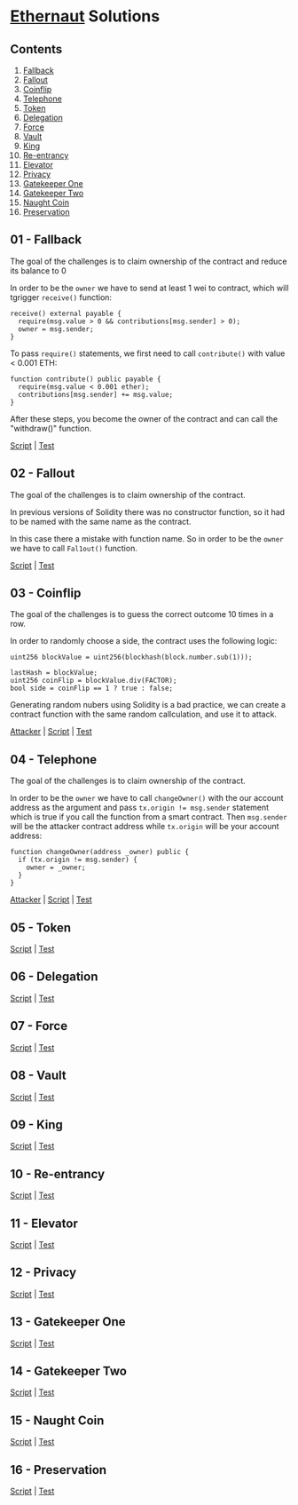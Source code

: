# [Ethernaut](https://ethernaut.openzeppelin.com/) Solutions

## Contents

1.  [Fallback](#01---fallback)
2.  [Fallout](#02---fallout)
3.  [Coinflip](#03---coinflip)
4.  [Telephone](#04---telephone)
5.  [Token](#05---token)
6.  [Delegation](#06---delegation)
7.  [Force](#07---force)
8.  [Vault](#08---vault)
9.  [King](#09---king)
10. [Re-entrancy](#10---re-entrancy)
11. [Elevator](#11---elevator)
12. [Privacy](#12---privacy)
13. [Gatekeeper One](#13---gatekeeper-one)
14. [Gatekeeper Two](#14---gatekeepertwo)
15. [Naught Coin](#15---naught-coin)
16. [Preservation](#16---preservation)

## 01 - Fallback

The goal of the challenges is to claim ownership of the contract and reduce its balance to 0  

In order to be the `owner` we have to send at least 1 wei to contract, which will tgrigger `receive()` function:

```solidity
receive() external payable {
  require(msg.value > 0 && contributions[msg.sender] > 0);
  owner = msg.sender;
}
```

To pass `require()` statements, we first need to call `contribute()` with value < 0.001 ETH:

```solidity
function contribute() public payable {
  require(msg.value < 0.001 ether);
  contributions[msg.sender] += msg.value;
}
```

After these steps, you become the owner of the contract and can call the "withdraw()" function.

[Script](./scripts/01-Fallback.ts) | [Test](./test/01-Fallback.spec.ts)

## 02 - Fallout

The goal of the challenges is to claim ownership of the contract.

In previous versions of Solidity there was no constructor function, so it had to be named with the same name as the contract.

In this case there a mistake with function name. So in order to be the `owner` we have to call `Fal1out()` function.

[Script](./scripts/02-Fallout.ts) | [Test](./test/02-Fallout.spec.ts)

## 03 - Coinflip

The goal of the challenges is to guess the correct outcome 10 times in a row.

In order to randomly choose a side, the contract uses the following logic:

```solidity
uint256 blockValue = uint256(blockhash(block.number.sub(1)));

lastHash = blockValue;
uint256 coinFlip = blockValue.div(FACTOR);
bool side = coinFlip == 1 ? true : false;
```

Generating random nubers using Solidity is a bad practice, we can create a contract function with the same random callculation, and use it to attack.

[Attacker](./contracts/attackers/CoinFlipAttacker.sol) | [Script](./scripts/03-CoinFlip.ts) | [Test](./test/03-CoinFlip.spec.ts)

## 04 - Telephone

The goal of the challenges is to claim ownership of the contract.

In order to be the `owner` we have to call `changeOwner()` with the our account address as the argument and pass `tx.origin != msg.sender` statement which is true if you call the function from a smart contract. Then `msg.sender` will be the attacker contract address while `tx.origin` will be your account address:

```solidity
function changeOwner(address _owner) public {
  if (tx.origin != msg.sender) {
    owner = _owner;
  }
}
```

[Attacker](./contracts/attackers/TelephoneAttacker.sol) | [Script](./scripts/04-Telephone.ts) | [Test](./test/04-Telephone.spec.ts)

## 05 - Token

[Script](./scripts/05-Token.ts) | [Test](./test/05-Token.spec.ts)

## 06 - Delegation

[Script](./scripts/06-Delegation.ts) | [Test](./test/06-Delegation.spec.ts)

## 07 - Force

[Script](./scripts/07-Force.ts) | [Test](./test/07-Force.spec.ts)

## 08 - Vault

[Script](./scripts/08-Vault.ts) | [Test](./test/08-Vault.spec.ts)

## 09 - King

[Script](./scripts/09-King.ts) | [Test](./test/09-King.spec.ts)

## 10 - Re-entrancy

[Script](./scripts/10-Reentrance.ts) | [Test](./test/10-Reentrance.spec.ts)

## 11 - Elevator

[Script](./scripts/11-Building.ts) | [Test](./test/11-Building.spec.ts)

## 12 - Privacy

[Script](./scripts/12-Privacy.ts) | [Test](./test/12-Privacy.spec.ts)

## 13 - Gatekeeper One

[Script](./scripts/13-GatekeeperOne.ts) | [Test](./test/13-GatekeeperOne.spec.ts)

## 14 - Gatekeeper Two

[Script](./scripts/14-GatekeeperTwo.ts) | [Test](./test/14-GatekeeperTwo.spec.ts)

## 15 - Naught Coin

[Script](./scripts/15-NaughtCoin.ts) | [Test](./test/15-NaughtCoin.spec.ts)

## 16 - Preservation

[Script](./scripts/16-Preservation.ts) | [Test](./test/16-Preservation.spec.ts)

